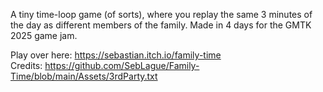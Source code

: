 A tiny time-loop game (of sorts), where you replay the same 3 minutes of the day as different members of the family. Made in 4 days for the GMTK 2025 game jam.

Play over here: https://sebastian.itch.io/family-time
<br>Credits: https://github.com/SebLague/Family-Time/blob/main/Assets/3rdParty.txt
